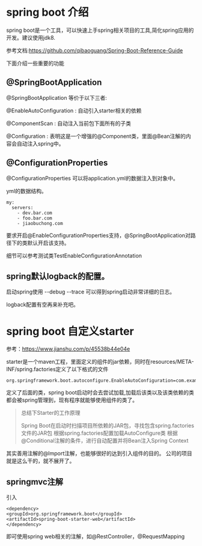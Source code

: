 # spring boot 介绍

spring boot是一个工具，可以快速上手spring相关项目的工具,简化spring应用的开发。建议使用jdk8.

参考文档:https://github.com/qibaoguang/Spring-Boot-Reference-Guide

下面介绍一些重要的功能

## @SpringBootApplication
@SpringBootApplication 等价于以下三者:

@EnableAutoConfiguration : 自动引入starter相关的依赖

@ComponentScan : 自动注入当前包下面所有的子类

@Configuration : 表明这是一个增强的@Component类，里面@Bean注解的内容会自动注入spring中。


## @ConfigurationProperties

@ConfigurationProperties 可以将application.yml的数据注入到对象中。

yml的数据结构。
```
my:
  servers:
    - dev.bar.com
    - foo.bar.com
    - jiaobuchong.com
```

要求开启@EnableConfigurationProperties支持，@SpringBootApplication对路径下的类默认开启该支持。

细节可以参考测试类TestEnableConfigurationAnnotation

## spring默认logback的配置。

启动spring使用 --debug --trace 可以得到spring启动非常详细的日志。

logback配置有空再来补充吧。

# spring boot 自定义starter

参考：https://www.jianshu.com/p/45538b44e04e

starter是一个maven工程，里面定义的组件的jar依赖，同时在resources/META-INF/spring.factories定义了以下格式的文件
```
org.springframework.boot.autoconfigure.EnableAutoConfiguration=com.example.autocinfigure.ExampleAutoConfigure
```
定义了后面的类，spring boot启动时会去尝试加载,加载后该类以及该类依赖的类都会被spring管理到，现有程序就能够使用组件的类了。

>总结下Starter的工作原理
>
>Spring Boot在启动时扫描项目所依赖的JAR包，寻找包含spring.factories文件的JAR包
>根据spring.factories配置加载AutoConfigure类
>根据 @Conditional注解的条件，进行自动配置并将Bean注入Spring Context

其实善用注解的@Import注解，也能够很好的达到引入组件的目的。 公司的项目就是这么干的，就不展开了。

## springmvc注解

引入
```
<dependency>
<groupId>org.springframework.boot</groupId>
<artifactId>spring-boot-starter-web</artifactId>
</dependency>
```
即可使用spring web相关的注解，如@RestController，@RequestMapping